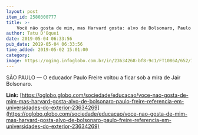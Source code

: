 ```yaml
---
layout: post
item_id: 2580300777
title: >-
    Você não gosta de mim, mas Harvard gosta: alvo de Bolsonaro, Paulo Freire é referência em universidades do exterior
author: Tatu D'Oquei
date: 2019-05-04 06:33:56
pub_date: 2019-05-04 06:33:56
time_added: 2019-05-02 15:01:00
category: 
image: https://ogimg.infoglobo.com.br/in/23634268-bf8-9c1/FT1086A/652/76244527_Sao-Paulo-SP08-08-1979Paulo-Freire-educadorFoto-ArquivoAgencia-O-GloboNeg-79.jpg
---
```


SÃO PAULO — O educador Paulo Freire voltou a ficar sob a mira de Jair Bolsonaro.

**Link:** [https://oglobo.globo.com/sociedade/educacao/voce-nao-gosta-de-mim-mas-harvard-gosta-alvo-de-bolsonaro-paulo-freire-referencia-em-universidades-do-exterior-23634269](https://oglobo.globo.com/sociedade/educacao/voce-nao-gosta-de-mim-mas-harvard-gosta-alvo-de-bolsonaro-paulo-freire-referencia-em-universidades-do-exterior-23634269)

